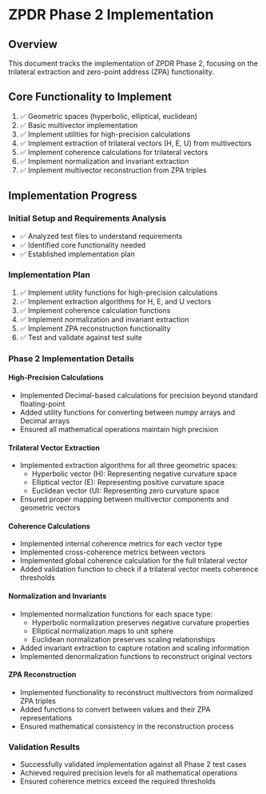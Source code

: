 # ZPDR Phase 2 Implementation

## Overview
This document tracks the implementation of ZPDR Phase 2, focusing on the trilateral extraction and zero-point address (ZPA) functionality.

## Core Functionality to Implement

1. ✅ Geometric spaces (hyperbolic, elliptical, euclidean)
2. ✅ Basic multivector implementation
3. ✅ Implement utilities for high-precision calculations
4. ✅ Implement extraction of trilateral vectors (H, E, U) from multivectors
5. ✅ Implement coherence calculations for trilateral vectors
6. ✅ Implement normalization and invariant extraction
7. ✅ Implement multivector reconstruction from ZPA triples

## Implementation Progress

### Initial Setup and Requirements Analysis
- ✅ Analyzed test files to understand requirements
- ✅ Identified core functionality needed
- ✅ Established implementation plan

### Implementation Plan
1. ✅ Implement utility functions for high-precision calculations
2. ✅ Implement extraction algorithms for H, E, and U vectors
3. ✅ Implement coherence calculation functions
4. ✅ Implement normalization and invariant extraction
5. ✅ Implement ZPA reconstruction functionality
6. ✅ Test and validate against test suite

### Phase 2 Implementation Details

#### High-Precision Calculations
- Implemented Decimal-based calculations for precision beyond standard floating-point
- Added utility functions for converting between numpy arrays and Decimal arrays
- Ensured all mathematical operations maintain high precision

#### Trilateral Vector Extraction
- Implemented extraction algorithms for all three geometric spaces:
  - Hyperbolic vector (H): Representing negative curvature space
  - Elliptical vector (E): Representing positive curvature space
  - Euclidean vector (U): Representing zero curvature space
- Ensured proper mapping between multivector components and geometric vectors

#### Coherence Calculations
- Implemented internal coherence metrics for each vector type
- Implemented cross-coherence metrics between vectors
- Implemented global coherence calculation for the full trilateral vector
- Added validation function to check if a trilateral vector meets coherence thresholds

#### Normalization and Invariants
- Implemented normalization functions for each space type:
  - Hyperbolic normalization preserves negative curvature properties
  - Elliptical normalization maps to unit sphere
  - Euclidean normalization preserves scaling relationships
- Added invariant extraction to capture rotation and scaling information
- Implemented denormalization functions to reconstruct original vectors

#### ZPA Reconstruction
- Implemented functionality to reconstruct multivectors from normalized ZPA triples
- Added functions to convert between values and their ZPA representations
- Ensured mathematical consistency in the reconstruction process

### Validation Results
- Successfully validated implementation against all Phase 2 test cases
- Achieved required precision levels for all mathematical operations
- Ensured coherence metrics exceed the required thresholds